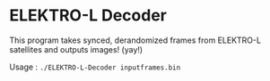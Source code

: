 # ELEKTRO-L Decoder

This program takes synced, derandomized frames from ELEKTRO-L satellites and outputs images! (yay!)

Usage : `./ELEKTRO-L-Decoder inputframes.bin`